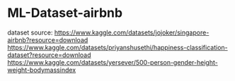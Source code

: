 # ML-Dataset-airbnb

dataset source: https://www.kaggle.com/datasets/jojoker/singapore-airbnb?resource=download
                https://www.kaggle.com/datasets/priyanshusethi/happiness-classification-dataset?resource=download
                https://www.kaggle.com/datasets/yersever/500-person-gender-height-weight-bodymassindex
